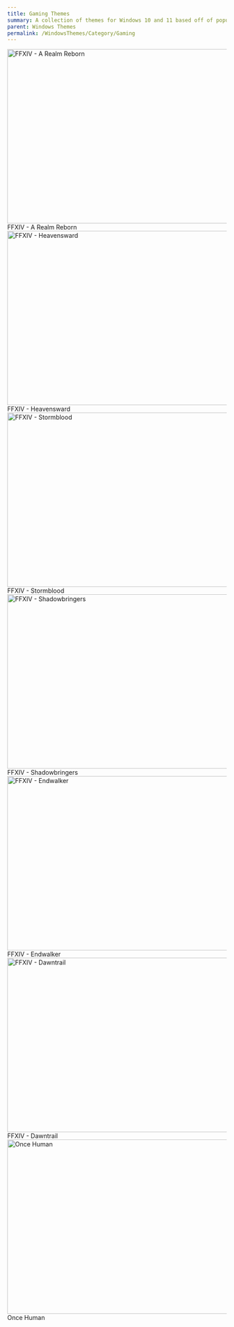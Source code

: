```yaml
---
title: Gaming Themes
summary: A collection of themes for Windows 10 and 11 based off of popular games
parent: Windows Themes
permalink: /WindowsThemes/Category/Gaming
---
```


<div class="gallery text-delta">
<div class="gallery-item">
<a target="_blank" href="https://the-back-room.info/WindowsThemes/Deskthemepacks/FFXIVARealmReborn">
<img src="https://gitlab.com/the-back-room/deskthemepacks/sfw/ffxiv-arr/-/raw/main/Extras/Preview.bmp" alt="FFXIV - A Realm Reborn" width="600" height="400">
</a>
<div class="desc">FFXIV - A Realm Reborn</div>
</div>
<div class="gallery-item">
<a target="_blank" href="https://the-back-room.info/WindowsThemes/Deskthemepacks/FFXIVHeavensward">
<img src="https://gitlab.com/the-back-room/deskthemepacks/sfw/ffxiv-heavensward/-/raw/main/Extras/Preview.bmp" alt="FFXIV - Heavensward" width="600" height="400">
</a>
<div class="desc">FFXIV - Heavensward</div>
</div>
<div class="gallery-item">
<a target="_blank" href="https://the-back-room.info/WindowsThemes/Deskthemepacks/FFXIVStormblood">
<img src="https://gitlab.com/the-back-room/deskthemepacks/sfw/ffxiv-stormblood/-/raw/main/Extras/Preview.bmp" alt="FFXIV - Stormblood" width="600" height="400">
</a>
<div class="desc">FFXIV - Stormblood</div>
</div>
<div class="gallery-item">
<a target="_blank" href="https://the-back-room.info/WindowsThemes/Deskthemepacks/FFXIVShadowbringers">
<img src="https://gitlab.com/the-back-room/deskthemepacks/sfw/ffxiv-shadowbringers/-/raw/main/Extras/Preview.bmp" alt="FFXIV - Shadowbringers" width="600" height="400">
</a>
<div class="desc">FFXIV - Shadowbringers</div>
</div>
<div class="gallery-item">
<a target="_blank" href="https://the-back-room.info/WindowsThemes/Deskthemepacks/FFXIVEndwalker">
<img src="https://gitlab.com/the-back-room/deskthemepacks/sfw/ffxiv-endwalker/-/raw/main/Extras/Preview.bmp" alt="FFXIV - Endwalker" width="600" height="400">
</a>
<div class="desc">FFXIV - Endwalker</div>
</div>
<div class="gallery-item">
<a target="_blank" href="https://the-back-room.info/WindowsThemes/Deskthemepacks/FFXIVDawntrail">
<img src="https://gitlab.com/the-back-room/deskthemepacks/sfw/ffxiv-dawntrail/-/raw/main/Extras/Preview.bmp" alt="FFXIV - Dawntrail" width="600" height="400">
</a>
<div class="desc">FFXIV - Dawntrail</div>
</div>
<div class="gallery-item">
<a target="_blank" href="https://the-back-room.info/WindowsThemes/Deskthemepacks/OnceHuman">
<img src="https://gitlab.com/the-back-room/deskthemepacks/sfw/once-human/-/raw/main/Extras/Preview.bmp" alt="Once Human" width="600" height="400">
</a>
<div class="desc">Once Human</div>
</div>
</div>